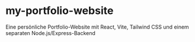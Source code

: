 # my-portfolio-website
Eine persönliche Portfolio-Website mit React, Vite, Tailwind CSS und einem separaten Node.js/Express-Backend
